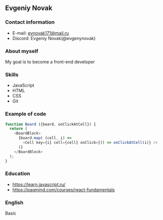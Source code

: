 ## Evgeniy Novak
### Contact information
* E-mail:  evnovak171@mail.ru
* Discord: Evgeniy Novak(@evgenynovak)
### About myself
My goal is to become a front-end developer
### Skills
* JavaScript
* HTML
* CSS
* Git
### Example of code
```javascript
function Board ({board, onClickAtCell}) {
  return (
    <BoardBlock>
      {board.map( (cell, i) =>
        <Cell key={i} cell={cell} onClick={() => onClickAtCell(i)} />
      )}
    </BoardBlock>
  );
}
```
### Education
* https://learn.javascript.ru/
* https://paqmind.com/courses/react-fundamentals

### English
Basic

